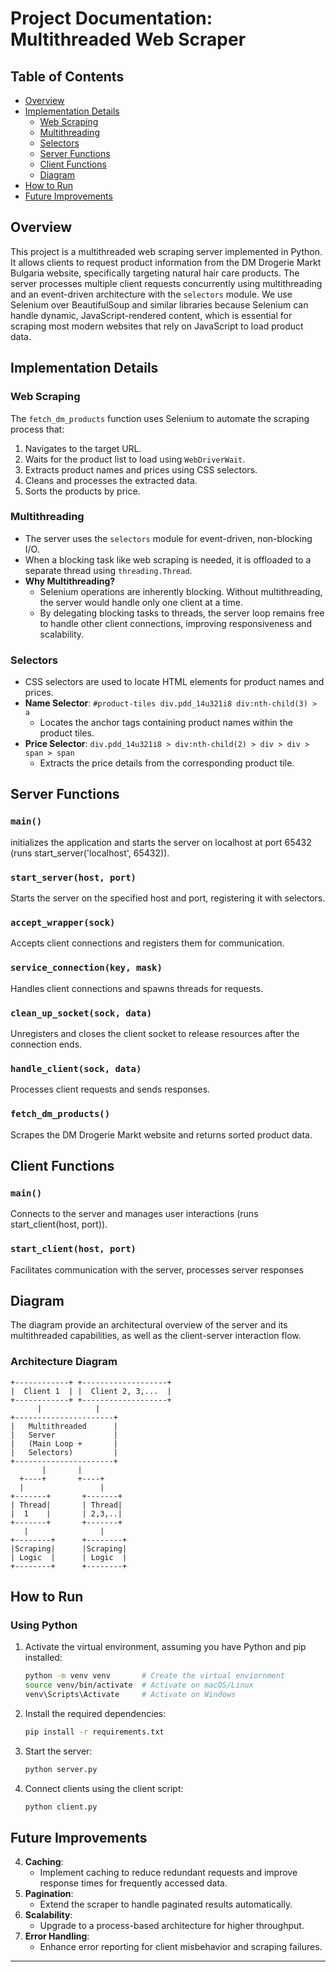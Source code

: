 # Project Documentation: Multithreaded Web Scraper

## Table of Contents
- [Overview](#overview)
- [Implementation Details](#implementation-details)
  - [Web Scraping](#web-scraping)
  - [Multithreading](#multithreading)
  - [Selectors](#selectors)
  - [Server Functions](#server-functions)
  - [Client Functions](#client-functions)
  - [Diagram](#diagram)
- [How to Run](#how-to-run)
- [Future Improvements](#future-improvements)

## Overview
This project is a multithreaded web scraping server implemented in Python. It allows clients to request product information from the DM Drogerie Markt Bulgaria website, specifically targeting natural hair care products. The server processes multiple client requests concurrently using multithreading and an event-driven architecture with the `selectors` module. We use Selenium over BeautifulSoup and similar libraries because Selenium can handle dynamic, JavaScript-rendered content, which is essential for scraping most modern websites that rely on JavaScript to load product data.

## Implementation Details

### **Web Scraping**
The `fetch_dm_products` function uses Selenium to automate the scraping process that:
1. Navigates to the target URL.
2. Waits for the product list to load using `WebDriverWait`.
3. Extracts product names and prices using CSS selectors.
4. Cleans and processes the extracted data.
5. Sorts the products by price.

### **Multithreading**
- The server uses the `selectors` module for event-driven, non-blocking I/O.
- When a blocking task like web scraping is needed, it is offloaded to a separate thread using `threading.Thread`.
- **Why Multithreading?**
  - Selenium operations are inherently blocking. Without multithreading, the server would handle only one client at a time.
  - By delegating blocking tasks to threads, the server loop remains free to handle other client connections, improving responsiveness and scalability.

### **Selectors**
- CSS selectors are used to locate HTML elements for product names and prices.
- **Name Selector**: `#product-tiles div.pdd_14u321i8 div:nth-child(3) > a`
  - Locates the anchor tags containing product names within the product tiles.
- **Price Selector**: `div.pdd_14u321i8 > div:nth-child(2) > div > div > span > span`
  - Extracts the price details from the corresponding product tile.

## Server Functions
### **`main()`**
initializes the application and starts the server on localhost at port 65432 (runs start_server('localhost', 65432)).

### **`start_server(host, port)`**
Starts the server on the specified host and port, registering it with selectors.

### **`accept_wrapper(sock)`**
Accepts client connections and registers them for communication.

### **`service_connection(key, mask)`**
Handles client connections and spawns threads for requests.

### **`clean_up_socket(sock, data)`**
Unregisters and closes the client socket to release resources after the connection ends.

### **`handle_client(sock, data)`**
Processes client requests and sends responses.

### **`fetch_dm_products()`**
Scrapes the DM Drogerie Markt website and returns sorted product data.

## Client Functions

### **`main()`**
Connects to the server and manages user interactions (runs start_client(host, port)).

### **`start_client(host, port)`**
Facilitates communication with the server, processes server responses    

## Diagram

The diagram provide an architectural overview of the server and its multithreaded capabilities, as well as the client-server interaction flow.

### Architecture Diagram
```plaintext
+------------+ +-------------------+
|  Client 1  | |  Client 2, 3,...  |
+------------+ +-------------------+
      |            |
+----------------------+
|   Multithreaded      |
|   Server             |
|   (Main Loop +       |
|   Selectors)         |
+----------------------+
       |       |
  +----+       +----+
  |                 |
+-------+       +-------+
| Thread|       | Thread|
|  1    |       | 2,3,..|
+-------+       +-------+
   |                |
+--------+      +--------+
|Scraping|      |Scraping|
| Logic  |      | Logic  |
+--------+      +--------+
```

## How to Run

### Using Python
1. Activate the virtual environment, assuming you have Python and pip installed:
   ```bash
   python -m venv venv       # Create the virtual enviornment
   source venv/bin/activate  # Activate on macOS/Linux
   venv\Scripts\Activate     # Activate on Windows
   ```
2. Install the required dependencies:
   ```bash
   pip install -r requirements.txt
   ``` 
3. Start the server:
   ```bash
   python server.py
   ```
4. Connect clients using the client script:
   ```bash
   python client.py
   ```

## Future Improvements
4. **Caching**:
   - Implement caching to reduce redundant requests and improve response times for frequently accessed data.
2. **Pagination**:
   - Extend the scraper to handle paginated results automatically.
3. **Scalability**:
   - Upgrade to a process-based architecture for higher throughput.
1. **Error Handling**:
   - Enhance error reporting for client misbehavior and scraping failures.
---
